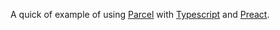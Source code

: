 A quick of example of using [Parcel][parcel] with [Typescript][typescript] and [Preact][preact].

[parcel]: https://parceljs.org/
[typescript]: https://www.typescriptlang.org/
[preact]: https://preactjs.com/
